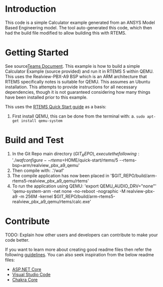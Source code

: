# Introduction 
This code is a simple Calculator example generated from an ANSYS Model Based Engineering model. The tool auto-generated this code, which then had the build file modified to allow building this with RTEMS.

# Getting Started
See source[Teams Document](https://dodtelework.sharepoint.com/:w:/r/sites/TheRealXG/_layouts/15/Doc.aspx?sourcedoc=%7B532D209A-A593-4293-B97F-2C0D48470E42%7D&file=RTEMS_QEMU_Calc_Walkthrough.docx&action=default&mobileredirect=true).
This example is how to build a simple Calculator Example (source provided) and run it in RTEMS 5 within QEMU. This uses the Realview-PBX-A9 BSP which is an ARM architecture that RTEMS specifically notes is suitable for QEMU. This assumes an Ubuntu installation. This attempts to provide instructions for all necessary dependencies, though it is not guaranteed considering how many things have been installed prior to this example. 

This uses the [RTEMS Quick Start guide](https://docs.rtems.org/branches/master/user/start/index.html#) as a basis:
1. First install QEMU, this can be done from the terminal with: 
	a. `sudo apt-get install qemu-system`


# Build and Test
1.	In the Git Repo main directory ($GIT_REPO), execute the following:
	'./waf configure --rtems=$HOME/quick-start/rtems/5 --rtems-bsp=arm/realview_pbx_a9_qemu'
2.	Then compile with:
	.'/waf'
3.	The compile application has now been placed in
	'$GIT_REPO/build/arm-rtems5-realview_pbx_a9_qemu/rtems' 
4.	To run the application using QEMU:
	'export QEMU_AUDIO_DRV="none"'
	'qemu-system-arm -net none -no-reboot -nographic -M realview-pbx-a9 -m 256M -kernel $GIT_REPO/build/arm-rtems5-realview_pbx_a9_qemu/rtems/calc.exe'

# Contribute
TODO: Explain how other users and developers can contribute to make your code better. 

If you want to learn more about creating good readme files then refer the following [guidelines](https://docs.microsoft.com/en-us/azure/devops/repos/git/create-a-readme?view=azure-devops). You can also seek inspiration from the below readme files:
- [ASP.NET Core](https://github.com/aspnet/Home)
- [Visual Studio Code](https://github.com/Microsoft/vscode)
- [Chakra Core](https://github.com/Microsoft/ChakraCore)